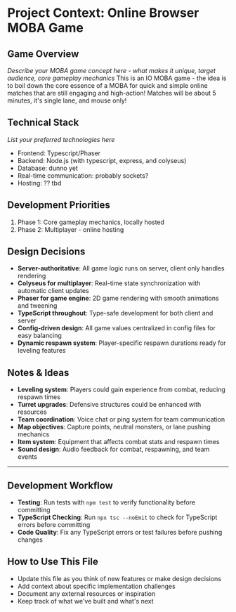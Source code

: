 # Project Context: Online Browser MOBA Game

## Game Overview
*Describe your MOBA game concept here - what makes it unique, target audience, core gameplay mechanics*
This is an IO MOBA game - the idea is to boil down the core essence of a MOBA for quick and simple online matches that are still engaging and high-action! Matches will be about 5 minutes, it's single lane, and mouse only!


## Technical Stack
*List your preferred technologies here*
- Frontend: Typescript/Phaser
- Backend: Node.js (with typescript, express, and colyseus)
- Database: dunno yet
- Real-time communication: probably sockets? 
- Hosting: ?? tbd

## Development Priorities
1. Phase 1: Core gameplay mechanics, locally hosted
2. Phase 2: Multiplayer - online hosting

## Design Decisions
- **Server-authoritative**: All game logic runs on server, client only handles rendering
- **Colyseus for multiplayer**: Real-time state synchronization with automatic client updates
- **Phaser for game engine**: 2D game rendering with smooth animations and tweening
- **TypeScript throughout**: Type-safe development for both client and server
- **Config-driven design**: All game values centralized in config files for easy balancing
- **Dynamic respawn system**: Player-specific respawn durations ready for leveling features

## Notes & Ideas
- **Leveling system**: Players could gain experience from combat, reducing respawn times
- **Turret upgrades**: Defensive structures could be enhanced with resources
- **Team coordination**: Voice chat or ping system for team communication
- **Map objectives**: Capture points, neutral monsters, or lane pushing mechanics
- **Item system**: Equipment that affects combat stats and respawn times
- **Sound design**: Audio feedback for combat, respawning, and team events

---

## Development Workflow
- **Testing**: Run tests with `npm test` to verify functionality before committing
- **TypeScript Checking**: Run `npx tsc --noEmit` to check for TypeScript errors before committing
- **Code Quality**: Fix any TypeScript errors or test failures before pushing changes

## How to Use This File
- Update this file as you think of new features or make design decisions
- Add context about specific implementation challenges
- Document any external resources or inspiration
- Keep track of what we've built and what's next
